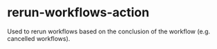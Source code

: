 # rerun-workflows-action
Used to rerun workflows based on the conclusion of the workflow (e.g. cancelled workflows).
